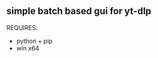 simple batch based gui for yt-dlp
---------------------------------
REQUIRES:
- python + pip
- win x64
